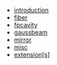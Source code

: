 <!-- _sidebar.md --> 

- [introduction](introduction.md)
- [fiber](fiber.md)
- [fpcavity](fpcavity)
- [gaussbeam](gaussbeam.md)
- [mirror](mirror.md)
- [misc](misc.md) 
- [extension[s]](extension.md)

